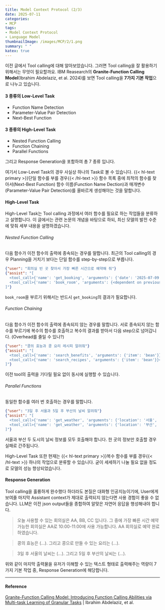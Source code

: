 ```yaml
---
title: Model Context Protocol (2/3)
date: 2025-07-11
categories:
- MCP
tags:
- Model Context Protocol
- Language Model
thumbnailImage: /images/MCP/2/1.png
summary: " "
katex: true
---
```

이전 글에서 Tool calling에 대해 알아보았습니다. 그러면 Tool calling을 잘 활용하기 위해서는 무엇이 필요할까요. IBM Reasearch의 **Granite-Function Calling Model**(Ibrahim Abdelaziz, et al. 2024)를 보면 Tool calling을 **7가지 기본 작업**으로 나누고 있습니다.

#### 3 종류의 Low-Level Task
- Function Name Detection
- Parameter-Value Pair Detection
- Next-Best Function
#### 3 종류의 High-Level Task
- Nested Function Calling
- Function Chaining
- Parallel Functions

그리고 Response Generation을 포함하여 총 7 종류 입니다.

여기서 Low-Level Task의 경우 사실상 하나의 Task로 볼 수 있습니다. {{< hl-text primary >}}단일 함수를 부를 경우{{< /hl-text >}} 함수 목록 중에 최적의 함수를 찾아서(Next-Best Function) 함수 이름(Function Name Dection)과 매개변수(Parameter-Value Pair Detection)를 올바르게 생성해야는 것을 말합니다. 

#### High-Level Task
High-Level Task는 Tool calling 과정에서 여러 함수를 필요로 하는 작업들을 분류하고 설명합니다. 이 글에서는 관련 논문의 개념을 바탕으로 하되, 최신 모델의 발전 수준에 맞춰 세부 내용을 설명하겠습니다.

###### Nested Function Calling
다음 함수가 이전 함수의 출력에 종속되는 경우를 말합니다. 최근의 Tool calling의 경우 Planning을 거치기 보다는 단일 함수를 step-by-step으로 부릅니다.

```json
{"user": "회의실 빈 곳 찾아서 가장 빠른 시간으로 예약해 줘"}
{"assist": "[
  <tool_call>{'name': 'get_booking', 'arguments': {'date': '2025-07-09', 'room': 'All'}}</tool_call>,
  <tool_call>{'name': 'book_room', 'arguments': {<dependent on previous response>}}</tool_call>
]"}
```
`book_room`을 부르기 위해서는 반드시 `get_booking`의 결과가 필요합니다.

###### Function Chaining
다음 함수가 이전 함수의 출력에 종속되지 않는 경우를 말합니다. 서로 종속되지 않는 함수를 부르기에 복수의 함수를 호출하고 복수의 결과를 받아서 다음 step으로 넘어갑니다. (Overhead를 줄일 수 있나?)

```json
{"user": "콩의 효능과 콩 요리 레시피 알려줘"}
{"assist": "[
  <tool_call>{'name': 'search_benefits', 'arguments': {'item': 'bean'}}</tool_call>,
  <tool_call>{'name': 'search_recipes', 'arguments': {'item': 'bean'}}</tool_call>
]"}
```
이전 tool의 출력을 기다릴 필요 없이 동시에 실행할 수 있습니다.

###### Parallel Functions
동일한 함수를 여러 번 호출하는 경우를 말합니다.

```json
{"user": "3일 후 서울과 5일 후 부산의 날씨 알려줘"}
{"assist": "[
  <tool_call>{'name': 'get_weather', 'arguments': {'location': '서울', 'time_range': 3}}</tool_call>,
  <tool_call>{'name': 'get_weather', 'arguments': {'location': '부산', 'time_range': 5}}</tool_call>
]"}
```

서울과 부산 두 도시의 날씨 정보를 모두 호출해야 합니다. 한 곳의 정보만 호출할 경우 실패로 간주됩니다.
<br>

High-Level Task 또한 현재는 {{< hl-text primary >}}복수 함수를 부를 경우{{< /hl-text >}} 하나의 작업으로 분류할 수 있습니다. 굳이 세세하기 나눌 필요 없을 정도로 모델의 성능 향상되었습니다.

#### Response Generation
Tool calling을 훌륭하게 완수했다 하더라도 본질은 대화형 인공지능이기에, User에게 보여줄 마지막 Assistant context가 제대로 출력되지 않는다면 사용 경험이 좋을 수 없습니다. LLM은 이전 json output들을 종합하여 알맞은 자연어 응답을 행성해내야 합니다.

> 오늘 사용할 수 있는 회의실은 AA, BB, CC 입니다. 그 중에 가장 빠른 시간 예약 가능한 회의실은 AA로 10:00-11:00에 사용 가능합니다. AA 회의실로 예약 완료하였습니다.

> 콩의 효능은 (...). 그리고 콩으로 만들 수 있는 요리는 (...).

> 3일 후 서울의 날씨는 (...). 그리고 5일 후 부산의 날씨는 (...).

위와 같이 마지막 출력물을 유저가 이해할 수 있는 텍스트 형태로 출력해주는 역량이 7가지 기본 작업 중, Response Generation에 해당합니다.

---
#### Reference
[Granite-Function Calling Model: Introducing Function Calling Abilities via Multi-task Learning of Granular Tasks](https://arxiv.org/abs/2407.00121v1) | Ibrahim Abdelaziz, et al.  